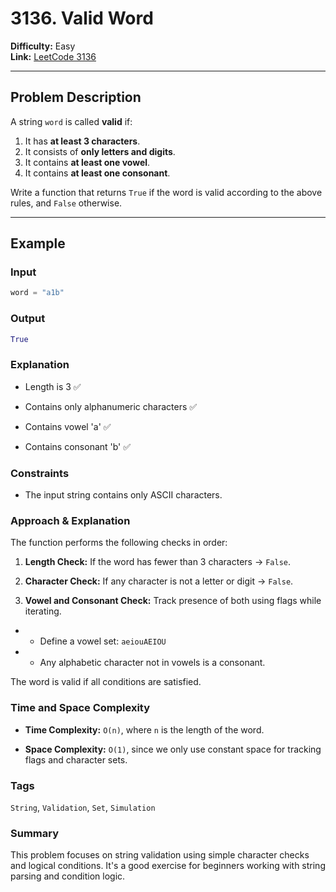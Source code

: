 # 3136. Valid Word

**Difficulty:** Easy  
**Link:** [LeetCode 3136](https://leetcode.com/problems/valid-word)

---

## Problem Description

A string `word` is called **valid** if:

1. It has **at least 3 characters**.
2. It consists of **only letters and digits**.
3. It contains **at least one vowel**.
4. It contains **at least one consonant**.

Write a function that returns `True` if the word is valid according to the above rules, and `False` otherwise.

---

## Example

### Input
```python
word = "a1b"
```

### Output
```python
True
```

### Explanation

- Length is 3 ✅

- Contains only alphanumeric characters ✅

- Contains vowel 'a' ✅

- Contains consonant 'b' ✅

### Constraints

- The input string contains only ASCII characters.

### Approach & Explanation

The function performs the following checks in order:

1. **Length Check:** If the word has fewer than 3 characters → `False`.

2. **Character Check:** If any character is not a letter or digit → `False`.

3. **Vowel and Consonant Check:** Track presence of both using flags while iterating.

- - Define a vowel set: `aeiouAEIOU`

- - Any alphabetic character not in vowels is a consonant.

The word is valid if all conditions are satisfied.

### Time and Space Complexity

- **Time Complexity:** `O(n)`, where `n` is the length of the word.

- **Space Complexity:** `O(1)`, since we only use constant space for tracking flags and character sets.

### Tags

`String`, `Validation`, `Set`, `Simulation`

### Summary

This problem focuses on string validation using simple character checks and logical conditions.
It's a good exercise for beginners working with string parsing and condition logic.
